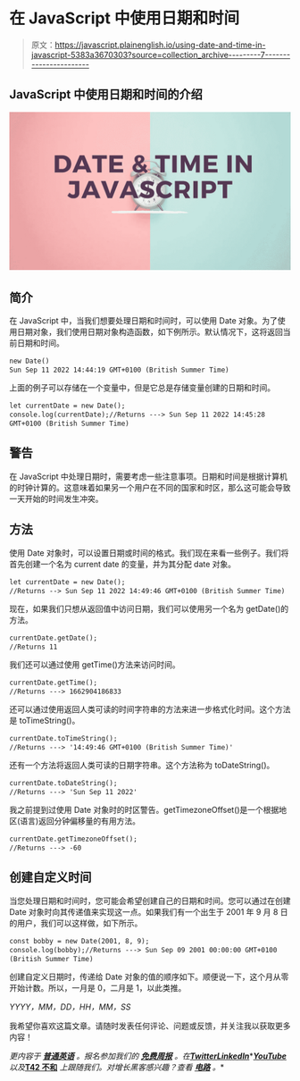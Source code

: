 # 在 JavaScript 中使用日期和时间

> 原文：<https://javascript.plainenglish.io/using-date-and-time-in-javascript-5383a3670303?source=collection_archive---------7----------------------->

## JavaScript 中使用日期和时间的介绍

![](img/d99d9e7e9816fa8c618b59a243c46bdb.png)

## **简介**

在 JavaScript 中，当我们想要处理日期和时间时，可以使用 Date 对象。为了使用日期对象，我们使用日期对象构造函数，如下例所示。默认情况下，这将返回当前日期和时间。

```
new Date()
Sun Sep 11 2022 14:44:19 GMT+0100 (British Summer Time)
```

上面的例子可以存储在一个变量中，但是它总是存储变量创建的日期和时间。

```
let currentDate = new Date();
console.log(currentDate);//Returns ---> Sun Sep 11 2022 14:45:28 GMT+0100 (British Summer Time)
```

## 警告

在 JavaScript 中处理日期时，需要考虑一些注意事项。日期和时间是根据计算机的时钟计算的。这意味着如果另一个用户在不同的国家和时区，那么这可能会导致一天开始的时间发生冲突。

## 方法

使用 Date 对象时，可以设置日期或时间的格式。我们现在来看一些例子。我们将首先创建一个名为 current date 的变量，并为其分配 date 对象。

```
let currentDate = new Date();
//Returns --> Sun Sep 11 2022 14:49:46 GMT+0100 (British Summer Time)
```

现在，如果我们只想从返回值中访问日期，我们可以使用另一个名为 getDate()的方法。

```
currentDate.getDate();
//Returns 11
```

我们还可以通过使用 getTime()方法来访问时间。

```
currentDate.getTime();
//Returns ---> 1662904186833
```

还可以通过使用返回人类可读的时间字符串的方法来进一步格式化时间。这个方法是 toTimeString()。

```
currentDate.toTimeString();
//Returns ---> '14:49:46 GMT+0100 (British Summer Time)'
```

还有一个方法将返回人类可读的日期字符串。这个方法称为 toDateString()。

```
currentDate.toDateString();
//Returns ---> 'Sun Sep 11 2022'
```

我之前提到过使用 Date 对象时的时区警告。getTimezoneOffset()是一个根据地区(语言)返回分钟偏移量的有用方法。

```
currentDate.getTimezoneOffset();
//Returns ---> -60
```

## 创建自定义时间

当您处理日期和时间时，您可能会希望创建自己的日期和时间。您可以通过在创建 Date 对象时向其传递值来实现这一点。如果我们有一个出生于 2001 年 9 月 8 日的用户，我们可以这样做，如下所示。

```
const bobby = new Date(2001, 8, 9);
console.log(bobby);//Returns ---> Sun Sep 09 2001 00:00:00 GMT+0100 (British Summer Time)
```

创建自定义日期时，传递给 Date 对象的值的顺序如下。顺便说一下，这个月从零开始计数。所以，一月是 0，二月是 1，以此类推。

*YYYY，MM，DD，HH，MM，SS*

我希望你喜欢这篇文章。请随时发表任何评论、问题或反馈，并关注我以获取更多内容！

*更内容于* [***普通英语***](https://plainenglish.io/) *。报名参加我们的* [***免费周报***](http://newsletter.plainenglish.io/) *。在*[***Twitter***](https://twitter.com/inPlainEngHQ)[***LinkedIn***](https://www.linkedin.com/company/inplainenglish/)*[***YouTube***](https://www.youtube.com/channel/UCtipWUghju290NWcn8jhyAw)*以及*[**T42 不和**](https://discord.gg/GtDtUAvyhW) *上跟随我们。对增长黑客感兴趣？查看* [***电路***](https://circuit.ooo/) *。**